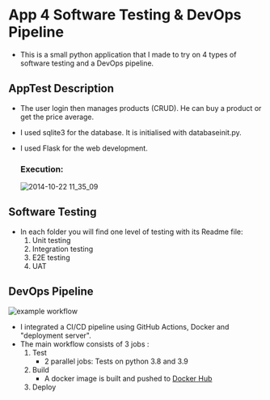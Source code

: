 # App 4 Software Testing & DevOps Pipeline
- This is a small python application that I made to try on 4 types of software testing and a DevOps pipeline.

## AppTest Description

- The user login then manages products (CRUD). He can buy a product or get the price average.
- I used sqlite3 for the database. It is initialised with databaseinit.py.
- I used Flask for the web development.

  ### Execution:
  ![2014-10-22 11_35_09](https://j.gifs.com/A6oyA7.gif)


## Software Testing
- In each folder you will find one level of testing with its Readme file:
    1. Unit testing
    2. Integration testing
    3. E2E testing
    4. UAT

## DevOps Pipeline
![example workflow](https://github.com/MelekElloumi/Software-Testing-DevOps-Pipeline/actions/workflows/DevOps_Pipeline.yml/badge.svg)

- I integrated a CI/CD pipeline using GitHub Actions, Docker and "deployment server".
- The main workflow consists of 3 jobs :
    1. Test
       - 2 parallel jobs: Tests on python 3.8 and 3.9
    2. Build
       - A docker image is built and pushed to [Docker Hub](https://hub.docker.com/r/melekelloumi/app4test)
    3. Deploy
    

  
